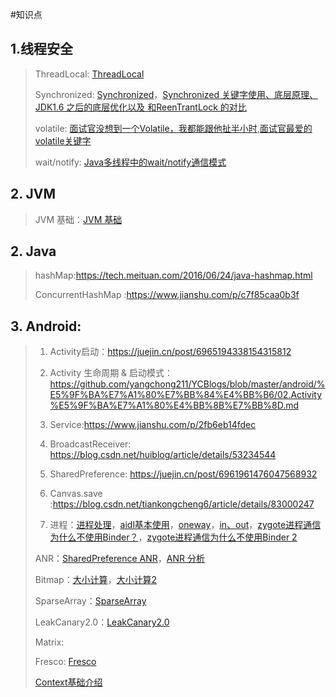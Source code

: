 #知识点
## 1.线程安全
> ThreadLocal: [ThreadLocal](https://github.com/yangkun19921001/Blog/blob/master/%E7%AC%94%E8%AF%95%E9%9D%A2%E8%AF%95/Android%E9%AB%98%E7%BA%A7%E5%B7%A5%E7%A8%8B%E5%B8%88%E9%9D%A2%E8%AF%95%E5%BF%85%E5%A4%87/Java/java%20%E5%B9%B6%E5%8F%91%E7%9F%A5%E8%AF%86%E8%BF%9B%E9%98%B6(%E4%B8%8A).md#3-threadlocal)
> 
> Synchronized: [Synchronized](https://github.com/yangkun19921001/Blog/blob/master/%E7%AC%94%E8%AF%95%E9%9D%A2%E8%AF%95/Android%E9%AB%98%E7%BA%A7%E5%B7%A5%E7%A8%8B%E5%B8%88%E9%9D%A2%E8%AF%95%E5%BF%85%E5%A4%87/Java/java%20%E5%B9%B6%E5%8F%91%E7%9F%A5%E8%AF%86%E8%BF%9B%E9%98%B6(%E4%B8%8A).md)，[Synchronized 关键字使用、底层原理、JDK1.6 之后的底层优化以及 和ReenTrantLock 的对比](https://mp.weixin.qq.com/s?__biz=Mzg2OTA0Njk0OA==&mid=2247484838&idx=1&sn=54b33b4c76e136efac09941b2dd346b3&source=41#wechat_redirect)
> 
> volatile: [面试官没想到一个Volatile，我都能跟他扯半小时](https://juejin.cn/post/6844904149536997384),[面试官最爱的volatile关键字](https://juejin.cn/post/6844903520760496141)
> 
> 
> wait/notify: [Java多线程中的wait/notify通信模式
](https://www.cnblogs.com/jian0110/p/14064934.html)

## 2. JVM
>JVM 基础：[JVM 基础](https://github.com/yangkun19921001/Blog/blob/master/%E7%AC%94%E8%AF%95%E9%9D%A2%E8%AF%95/Android%E9%AB%98%E7%BA%A7%E5%B7%A5%E7%A8%8B%E5%B8%88%E9%9D%A2%E8%AF%95%E5%BF%85%E5%A4%87/Java/JVM.md)

## 2. Java 
> hashMap:https://tech.meituan.com/2016/06/24/java-hashmap.html
> 
> ConcurrentHashMap :https://www.jianshu.com/p/c7f85caa0b3f


## 3. Android:
>1. Activity启动：https://juejin.cn/post/6965194338154315812
>2. Activity 生命周期 & 启动模式：https://github.com/yangchong211/YCBlogs/blob/master/android/%E5%9F%BA%E7%A1%80%E7%BB%84%E4%BB%B6/02.Activity%E5%9F%BA%E7%A1%80%E4%BB%8B%E7%BB%8D.md
>
>3. Service:https://www.jianshu.com/p/2fb6eb14fdec
>4. BroadcastReceiver: https://blog.csdn.net/huiblog/article/details/53234544
>5. SharedPreference: https://juejin.cn/post/6961961476047568932
>6. Canvas.save :https://blog.csdn.net/tiankongcheng6/article/details/83000247
>
>7. 进程：[进程处理](https://github.com/yangkun19921001/Blog/blob/master/%E7%AC%94%E8%AF%95%E9%9D%A2%E8%AF%95/Android%E9%AB%98%E7%BA%A7%E5%B7%A5%E7%A8%8B%E5%B8%88%E9%9D%A2%E8%AF%95%E5%BF%85%E5%A4%87/Android/Android%20%E5%9F%BA%E7%A1%80/%E8%BF%9B%E7%A8%8B%E5%A4%84%E7%90%86.md)，[aidl基本使用](https://www.jianshu.com/p/9dc8f579793f)，[oneway](https://mp.weixin.qq.com/s/Jc2mrxeMVTJXudoPx5K4-w)，[in、out](https://zhuanlan.zhihu.com/p/362150940)，[zygote进程通信为什么不使用Binder？](https://www.jianshu.com/p/444558421d93)，[zygote进程通信为什么不使用Binder 2](https://www.zhihu.com/question/312480380)
>
> ANR：[SharedPreference ANR](https://mp.weixin.qq.com/s/IFgXvPdiEYDs5cDriApkxQ)，[ANR 分析](https://mp.weixin.qq.com/s?__biz=MzIwMTAzMTMxMg==&mid=2649493643&idx=1&sn=34b51d1f61bd2ecaa8fd0a2d39c4d1d1&chksm=8eec9b74b99b126246acc4547597dfe55c836b8f689b2d1a65bdf1ee2054ced2fc070bfa2678&mpshare=1&scene=24&srcid=0116vzNfMMv2dLizhAT8mEYq#rd)
> 
> Bitmap：[大小计算](https://www.cnblogs.com/dasusu/p/9789389.html)，[大小计算2](https://blog.csdn.net/plokmju88/article/details/103354846)
> 
> SparseArray：[SparseArray](https://blog.csdn.net/weixin_40299948/article/details/99889024)
> 
> LeakCanary2.0：[LeakCanary2.0](https://juejin.cn/post/6968084138125590541)
> 
> Matrix: 
> 
> Fresco: [Fresco](https://www.cnblogs.com/huansky/p/14221894.html)
> 
> [Context基础介绍](https://github.com/yangchong211/YCBlogs/blob/master/android/01.%E5%9F%BA%E7%A1%80%E7%BB%84%E4%BB%B6/14.Context%E5%9F%BA%E7%A1%80%E4%BB%8B%E7%BB%8D.md)